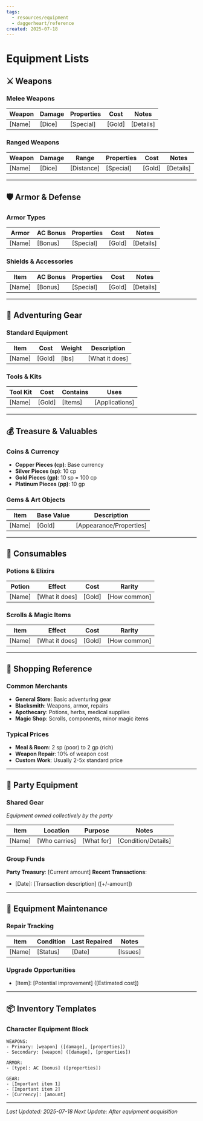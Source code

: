 ```yaml
---
tags:
  - resources/equipment
  - daggerheart/reference
created: 2025-07-18
---
```


# Equipment Lists

## ⚔️ Weapons

### Melee Weapons
| Weapon | Damage | Properties | Cost | Notes |
|--------|--------|------------|------|-------|
| [Name] | [Dice] | [Special] | [Gold] | [Details] |

### Ranged Weapons  
| Weapon | Damage | Range | Properties | Cost | Notes |
|--------|--------|-------|------------|------|-------|
| [Name] | [Dice] | [Distance] | [Special] | [Gold] | [Details] |

---

## 🛡️ Armor & Defense

### Armor Types
| Armor | AC Bonus | Properties | Cost | Notes |
|-------|----------|------------|------|-------|
| [Name] | [Bonus] | [Special] | [Gold] | [Details] |

### Shields & Accessories
| Item | AC Bonus | Properties | Cost | Notes |
|------|----------|------------|------|-------|
| [Name] | [Bonus] | [Special] | [Gold] | [Details] |

---

## 🎒 Adventuring Gear

### Standard Equipment
| Item | Cost | Weight | Description |
|------|------|--------|-------------|
| [Name] | [Gold] | [lbs] | [What it does] |

### Tools & Kits
| Tool Kit | Cost | Contains | Uses |
|----------|------|---------|------|
| [Name] | [Gold] | [Items] | [Applications] |

---

## 💰 Treasure & Valuables

### Coins & Currency
- **Copper Pieces (cp)**: Base currency
- **Silver Pieces (sp)**: 10 cp
- **Gold Pieces (gp)**: 10 sp = 100 cp
- **Platinum Pieces (pp)**: 10 gp

### Gems & Art Objects
| Item | Base Value | Description |
|------|------------|-------------|
| [Name] | [Gold] | [Appearance/Properties] |

---

## 🧪 Consumables

### Potions & Elixirs
| Potion | Effect | Cost | Rarity |
|--------|--------|------|-------|
| [Name] | [What it does] | [Gold] | [How common] |

### Scrolls & Magic Items
| Item | Effect | Cost | Rarity |
|------|--------|------|-------|
| [Name] | [What it does] | [Gold] | [How common] |

---

## 🏪 Shopping Reference

### Common Merchants
- **General Store**: Basic adventuring gear
- **Blacksmith**: Weapons, armor, repairs
- **Apothecary**: Potions, herbs, medical supplies
- **Magic Shop**: Scrolls, components, minor magic items

### Typical Prices
- **Meal & Room**: 2 sp (poor) to 2 gp (rich)
- **Weapon Repair**: 10% of weapon cost
- **Custom Work**: Usually 2-5x standard price

---

## 🎁 Party Equipment

### Shared Gear
*Equipment owned collectively by the party*

| Item | Location | Purpose | Notes |
|------|----------|---------|-------|
| [Name] | [Who carries] | [What for] | [Condition/Details] |

### Group Funds
**Party Treasury**: [Current amount]
**Recent Transactions**:
- [Date]: [Transaction description] ([+/-amount])

---

## 🔧 Equipment Maintenance

### Repair Tracking
| Item | Condition | Last Repaired | Notes |
|------|-----------|---------------|-------|
| [Name] | [Status] | [Date] | [Issues] |

### Upgrade Opportunities
- [Item]: [Potential improvement] ([Estimated cost])

---

## 📦 Inventory Templates

### Character Equipment Block
```
WEAPONS:
- Primary: [weapon] ([damage], [properties])
- Secondary: [weapon] ([damage], [properties])

ARMOR:
- [type]: AC [bonus] ([properties])

GEAR:
- [Important item 1]
- [Important item 2]
- [Currency]: [amount]
```

---

*Last Updated: 2025-07-18*
*Next Update: After equipment acquisition*
